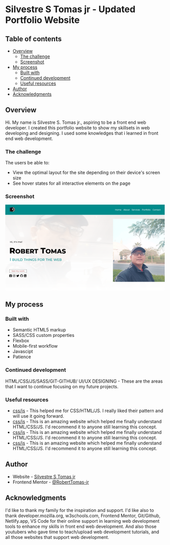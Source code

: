 # Silvestre S Tomas jr - Updated Portfolio Website

## Table of contents

- [Overview](#overview)
  - [The challenge](#the-challenge)
  - [Screenshot](#screenshot)
- [My process](#my-process)
  - [Built with](#built-with)
  - [Continued development](#continued-development)
  - [Useful resources](#useful-resources)
- [Author](#author)
- [Acknowledgments](#acknowledgments)


## Overview

Hi. My name is Silvestre S. Tomas jr., aspiring to be a front end web developer. I created this portfolio website to show my skillsets in web developing and designing. 
I used some knowledges that i learned in front end web development. 

### The challenge

The users be able to:

- View the optimal layout for the site depending on their device's screen size
- See hover states for all interactive elements on the page

### Screenshot

![](/images/Portfolio.png)


## My process

### Built with

- Semantic HTML5 markup
- SASS/CSS custom properties
- Flexbox
- Mobile-first workflow
- Javascipt
- Patience

### Continued development

HTML/CSS/JS/SASS/GIT-GITHUB/ UI/UX DESIGNING - 
These are the areas that I want to continue focusing on my future projects.

### Useful resources

- [css/js](https://www.developer.mozilla.org) - This helped me for CSS/HTML/JS. I really liked their pattern and will use it going forward.
- [css/js](https://www.w3schools.com) - This is an amazing website which helped me finally understand HTML/CSS/JS. I'd recommend it to anyone still learning this concept.
- [css/js](https://www.youtube.com) - This is an amazing website which helped me finally understand HTML/CSS/JS. I'd recommend it to anyone still learning this concept.
- [css/js](https://frontendmentor.io) - This is an amazing website which helped me finally understand HTML/CSS/JS. I'd recommend it to anyone still learning this concept.



## Author

- Website - [Silvestre S Tomas jr](https://silvestrestomasjr.netlify.app)
- Frontend Mentor - [@RobertTomas-jr](https://www.frontendmentor.io/profile/@RobertTomas-jr)


## Acknowledgments

I'd like to thank my family for the inspiration and support. I'd like also to thank developer.mozilla.org, w3schools.com, Frontend Mentor, Git/Github, Netlify.app, VS Code for their online support in learning web development tools to enhance my skills in front end web development. And also those youtubers who gave time to teach/upload web development tutorials, and all those websites that support web development.
